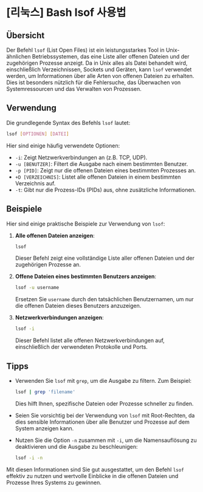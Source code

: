 # [리눅스] Bash lsof 사용법

## Übersicht
Der Befehl `lsof` (List Open Files) ist ein leistungsstarkes Tool in Unix-ähnlichen Betriebssystemen, das eine Liste aller offenen Dateien und der zugehörigen Prozesse anzeigt. Da in Unix alles als Datei behandelt wird, einschließlich Verzeichnissen, Sockets und Geräten, kann `lsof` verwendet werden, um Informationen über alle Arten von offenen Dateien zu erhalten. Dies ist besonders nützlich für die Fehlersuche, das Überwachen von Systemressourcen und das Verwalten von Prozessen.

## Verwendung
Die grundlegende Syntax des Befehls `lsof` lautet:

```bash
lsof [OPTIONEN] [DATEI]
```

Hier sind einige häufig verwendete Optionen:

- `-i`: Zeigt Netzwerkverbindungen an (z.B. TCP, UDP).
- `-u [BENUTZER]`: Filtert die Ausgabe nach einem bestimmten Benutzer.
- `-p [PID]`: Zeigt nur die offenen Dateien eines bestimmten Prozesses an.
- `+D [VERZEICHNIS]`: Listet alle offenen Dateien in einem bestimmten Verzeichnis auf.
- `-t`: Gibt nur die Prozess-IDs (PIDs) aus, ohne zusätzliche Informationen.

## Beispiele
Hier sind einige praktische Beispiele zur Verwendung von `lsof`:

1. **Alle offenen Dateien anzeigen**:
   ```bash
   lsof
   ```
   Dieser Befehl zeigt eine vollständige Liste aller offenen Dateien und der zugehörigen Prozesse an.

2. **Offene Dateien eines bestimmten Benutzers anzeigen**:
   ```bash
   lsof -u username
   ```
   Ersetzen Sie `username` durch den tatsächlichen Benutzernamen, um nur die offenen Dateien dieses Benutzers anzuzeigen.

3. **Netzwerkverbindungen anzeigen**:
   ```bash
   lsof -i
   ```
   Dieser Befehl listet alle offenen Netzwerkverbindungen auf, einschließlich der verwendeten Protokolle und Ports.

## Tipps
- Verwenden Sie `lsof` mit `grep`, um die Ausgabe zu filtern. Zum Beispiel:
  ```bash
  lsof | grep 'filename'
  ```
  Dies hilft Ihnen, spezifische Dateien oder Prozesse schneller zu finden.
  
- Seien Sie vorsichtig bei der Verwendung von `lsof` mit Root-Rechten, da dies sensible Informationen über alle Benutzer und Prozesse auf dem System anzeigen kann.

- Nutzen Sie die Option `-n` zusammen mit `-i`, um die Namensauflösung zu deaktivieren und die Ausgabe zu beschleunigen:
  ```bash
  lsof -i -n
  ```

Mit diesen Informationen sind Sie gut ausgestattet, um den Befehl `lsof` effektiv zu nutzen und wertvolle Einblicke in die offenen Dateien und Prozesse Ihres Systems zu gewinnen.